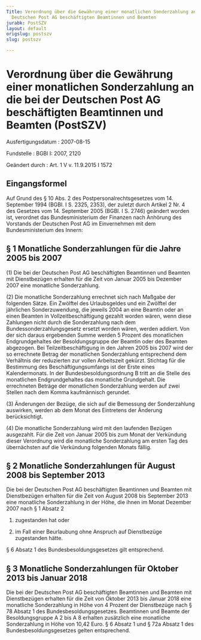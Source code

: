 ```yaml
---
Title: Verordnung über die Gewährung einer monatlichen Sonderzahlung an die bei der
  Deutschen Post AG beschäftigten Beamtinnen und Beamten
jurabk: PostSZV
layout: default
origslug: postszv
slug: postszv

---
```


# Verordnung über die Gewährung einer monatlichen Sonderzahlung an die bei der Deutschen Post AG beschäftigten Beamtinnen und Beamten (PostSZV)

Ausfertigungsdatum
:   2007-08-15

Fundstelle
:   BGBl I: 2007, 2120

Geändert durch
:   Art. 1 V v. 11.9.2015 I 1572


## Eingangsformel

Auf Grund des § 10 Abs. 2 des Postpersonalrechtsgesetzes vom 14.
September 1994 (BGBl. I S. 2325, 2353), der zuletzt durch Artikel 2
Nr. 4 des Gesetzes vom 14. September 2005 (BGBl. I S. 2746) geändert
worden ist, verordnet das Bundesministerium der Finanzen nach Anhörung
des Vorstands der Deutschen Post AG im Einvernehmen mit dem
Bundesministerium des Innern:


## § 1 Monatliche Sonderzahlungen für die Jahre 2005 bis 2007

(1) Die bei der Deutschen Post AG beschäftigten Beamtinnen und Beamten
mit Dienstbezügen erhalten für die Zeit von Januar 2005 bis Dezember
2007 eine monatliche Sonderzahlung.

(2) Die monatliche Sonderzahlung errechnet sich nach Maßgabe der
folgenden Sätze. Ein Zwölftel des Urlaubsgeldes und ein Zwölftel der
jährlichen Sonderzuwendung, die jeweils 2004 an eine Beamtin oder an
einen Beamten in Vollzeitbeschäftigung gezahlt worden wären, wenn
diese Zahlungen nicht durch die Sonderzahlung nach dem
Bundessonderzahlungsgesetz ersetzt worden wären, werden addiert. Von
der sich daraus ergebenden Summe werden 5 Prozent des monatlichen
Endgrundgehaltes der Besoldungsgruppe der Beamtin oder des Beamten
abgezogen. Bei Teilzeitbeschäftigung in den Jahren 2005 bis 2007 wird
der so errechnete Betrag der monatlichen Sonderzahlung entsprechend
dem Verhältnis der reduzierten zur vollen Arbeitszeit gekürzt.
Stichtag für die Bestimmung des Beschäftigungsumfangs ist der Erste
eines Kalendermonats. In der Bundesbesoldungsordnung B tritt an die
Stelle des monatlichen Endgrundgehaltes das monatliche Grundgehalt.
Die errechneten Beträge der monatlichen Sonderzahlung werden auf zwei
Stellen nach dem Komma kaufmännisch gerundet.

(3) Änderungen der Bezüge, die sich auf die Bemessung der
Sonderzahlung auswirken, werden ab dem Monat des Eintretens der
Änderung berücksichtigt.

(4) Die monatliche Sonderzahlung wird mit den laufenden Bezügen
ausgezahlt. Für die Zeit von Januar 2005 bis zum Monat der Verkündung
dieser Verordnung wird die monatliche Sonderzahlung am ersten Tag des
übernächsten auf die Verkündung folgenden Monats fällig.


## § 2 Monatliche Sonderzahlungen für August 2008 bis September 2013

Die bei der Deutschen Post AG beschäftigten Beamtinnen und Beamten mit
Dienstbezügen erhalten für die Zeit von August 2008 bis September 2013
eine monatliche Sonderzahlung in der Höhe, die ihnen im Monat Dezember
2007 nach § 1 Absatz 2

1.  zugestanden hat oder


2.  im Fall einer Beurlaubung ohne Anspruch auf Dienstbezüge zugestanden
    hätte.



§ 6 Absatz 1 des Bundesbesoldungsgesetzes gilt entsprechend.


## § 3 Monatliche Sonderzahlungen für Oktober 2013 bis Januar 2018

Die bei der Deutschen Post AG beschäftigten Beamtinnen und Beamten mit
Dienstbezügen erhalten für die Zeit von Oktober 2013 bis Januar 2018
eine monatliche Sonderzahlung in Höhe von 4 Prozent der Dienstbezüge
nach § 78 Absatz 1 des Bundesbesoldungsgesetzes. Beamtinnen und Beamte
der Besoldungsgruppe A 2 bis A 8 erhalten zusätzlich eine monatliche
Sonderzahlung in Höhe von 10,42 Euro. § 6 Absatz 1 und § 72a Absatz 1
des Bundesbesoldungsgesetzes gelten entsprechend.

